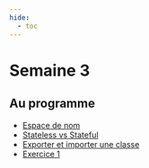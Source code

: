 ```yaml
---
hide:
  - toc
---
```

# Semaine 3

## Au programme

- [Espace de nom](theorie/scope.md)
- [Stateless vs Stateful](theorie/stateless_stateful.md)
- [Exporter et importer une classe](theorie/export.md)
- [Exercice 1](exercice_1.md)